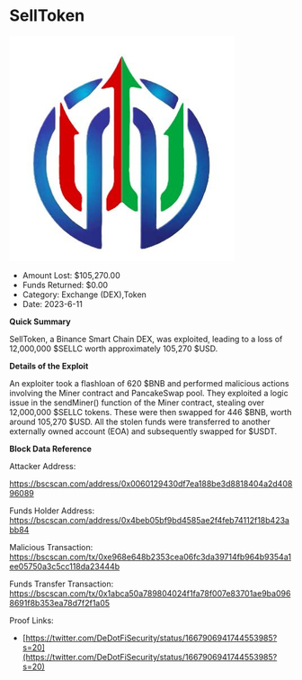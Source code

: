 # SellToken
![SellToken](/rektimages/SellToken.png)
- Amount Lost: $105,270.00
- Funds Returned: $0.00
- Category: Exchange (DEX),Token
- Date: 2023-6-11

**Quick Summary**

SellToken, a Binance Smart Chain DEX, was exploited, leading to a loss of 12,000,000 $SELLC worth approximately 105,270 $USD.

  


 **Details of the Exploit**

An exploiter took a flashloan of 620 $BNB and performed malicious actions involving the Miner contract and PancakeSwap pool. They exploited a logic issue in the sendMiner() function of the Miner contract, stealing over 12,000,000 $SELLC tokens. These were then swapped for 446 $BNB, worth around 105,270 $USD. All the stolen funds were transferred to another externally owned account (EOA) and subsequently swapped for $USDT.

  


 **Block Data Reference**

Attacker Address:

https://bscscan.com/address/0x0060129430df7ea188be3d8818404a2d40896089

  


Funds Holder Address: https://bscscan.com/address/0x4beb05bf9bd4585ae2f4feb74112f18b423abb84

  


Malicious Transaction: https://bscscan.com/tx/0xe968e648b2353cea06fc3da39714fb964b9354a1ee05750a3c5cc118da23444b

  


Funds Transfer Transaction: https://bscscan.com/tx/0x1abca50a789804024f1fa78f007e83701ae9ba0968691f8b353ea78d7f2f1a05


Proof Links:
- [https://twitter.com/DeDotFiSecurity/status/1667906941744553985?s=20](https://twitter.com/DeDotFiSecurity/status/1667906941744553985?s=20)


